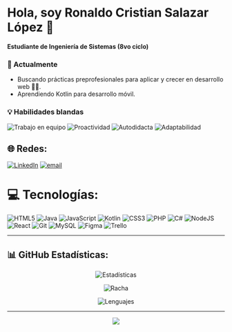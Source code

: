 # Hola, soy **Ronaldo Cristian Salazar López** 👋
**Estudiante de Ingeniería de Sistemas (8vo ciclo)** 

### 🔭 Actualmente
- Buscando prácticas preprofesionales para aplicar y crecer en desarrollo web 👨‍💻.
- Aprendiendo Kotlin para desarrollo móvil.

### 💡 Habilidades blandas
![Trabajo en equipo](https://img.shields.io/badge/-Trabajo%20en%20equipo-blue)
![Proactividad](https://img.shields.io/badge/-Proactividad-green)
![Autodidacta](https://img.shields.io/badge/-Autodidacta-orange)
![Adaptabilidad](https://img.shields.io/badge/-Adaptabilidad-yellow)

## 🌐 Redes:
[![LinkedIn](https://img.shields.io/badge/LinkedIn-%230077B5.svg?logo=linkedin&logoColor=white)](https://linkedin.com/in/5164b6306) 
[![email](https://img.shields.io/badge/Email-D14836?logo=gmail&logoColor=white)](mailto:cristianronaldosalazarlopez@gmail.com) 

# 💻 Tecnologías:
![HTML5](https://img.shields.io/badge/html5-%23E34F26.svg?style=for-the-badge&logo=html5&logoColor=white) 
![Java](https://img.shields.io/badge/java-%23ED8B00.svg?style=for-the-badge&logo=openjdk&logoColor=white) 
![JavaScript](https://img.shields.io/badge/javascript-%23323330.svg?style=for-the-badge&logo=javascript&logoColor=%23F7DF1E) 
![Kotlin](https://img.shields.io/badge/kotlin-%237F52FF.svg?style=for-the-badge&logo=kotlin&logoColor=white) 
![CSS3](https://img.shields.io/badge/css3-%231572B6.svg?style=for-the-badge&logo=css3&logoColor=white) 
![PHP](https://img.shields.io/badge/php-%23777BB4.svg?style=for-the-badge&logo=php&logoColor=white) 
![C#](https://img.shields.io/badge/c%23-%23239120.svg?style=for-the-badge&logo=csharp&logoColor=white) 
![NodeJS](https://img.shields.io/badge/node.js-6DA55F?style=for-the-badge&logo=node.js&logoColor=white) 
![React](https://img.shields.io/badge/react-%2320232a.svg?style=for-the-badge&logo=react&logoColor=%2361DAFB) 
![Git](https://img.shields.io/badge/git-%23F05033.svg?style=for-the-badge&logo=git&logoColor=white) 
![MySQL](https://img.shields.io/badge/mysql-4479A1.svg?style=for-the-badge&logo=mysql&logoColor=white) 
![Figma](https://img.shields.io/badge/figma-%23F24E1E.svg?style=for-the-badge&logo=figma&logoColor=white) 
![Trello](https://img.shields.io/badge/Trello-%23026AA7.svg?style=for-the-badge&logo=Trello&logoColor=white)

---

## 📊 GitHub Estadísticas:
<div align="center">

![Estadísticas](https://github-readme-stats.vercel.app/api?username=SlCristian&theme=aura&hide_border=false&include_all_commits=false&count_private=false)

![Racha](https://nirzak-streak-stats.vercel.app/?user=SlCristian&theme=aura&hide_border=false)

![Lenguajes](https://github-readme-stats.vercel.app/api/top-langs/?username=SlCristian&theme=aura&hide_border=false&include_all_commits=false&count_private=false&layout=compact)

</div>

---

<div align="center">
  
[![](https://visitcount.itsvg.in/api?id=SlCristian&icon=0&color=0)](https://visitcount.itsvg.in)

</div>

<!-- Proudly created with GPRM ( https://gprm.itsvg.in ) -->
